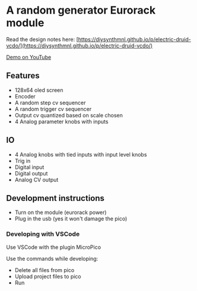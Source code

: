 # A random generator Eurorack module

Read the design notes here: [https://diysynthmnl.github.io/p/electric-druid-vcdo/](https://diysynthmnl.github.io/p/electric-druid-vcdo/)

[Demo on YouTube](https://youtu.be/u1J9JrJe1Y0)

## Features

- 128x64 oled screen
- Encoder
- A random step cv sequencer
- A random trigger cv sequencer
- Output cv quantized based on scale chosen
- 4 Analog parameter knobs with inputs

## IO

- 4 Analog knobs with tied inputs with input level knobs
- Trig in
- Digital input
- Digital output
- Analog CV output

## Development instructions

- Turn on the module (eurorack power)
- Plug in the usb (yes it won't damage the pico)

### Developing with VSCode

Use VSCode with the plugin MicroPico

Use the commands while developing:

- Delete all files from pico
- Upload project files to pico
- Run
